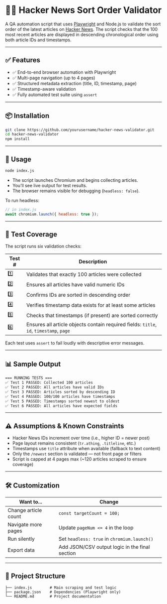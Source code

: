 # 🕵️‍♂️ Hacker News Sort Order Validator

A QA automation script that uses [Playwright](https://playwright.dev) and Node.js to validate the sort order of the latest articles on [Hacker News](https://news.ycombinator.com/newest). The script checks that the 100 most recent articles are displayed in descending chronological order using both article IDs and timestamps.

---

## ✅ Features

- ✅ End-to-end browser automation with Playwright
- ✅ Multi-page navigation (up to 4 pages)
- ✅ Structured metadata extraction (title, ID, timestamp, page)
- ✅ Timestamp-aware validation
- ✅ Fully automated test suite using `assert`

---

## 📦 Installation

```bash
git clone https://github.com/yourusername/hacker-news-validator.git
cd hacker-news-validator
npm install
```

---

## 🚀 Usage

```bash
node index.js
```

- The script launches Chromium and begins collecting articles.
- You’ll see live output for test results.
- The browser remains visible for debugging (`headless: false`).

To run headless:

```js
// in index.js
await chromium.launch({ headless: true });
```

---

## 🧪 Test Coverage

The script runs six validation checks:

| Test # | Description |
|--------|-------------|
| 1️⃣ | Validates that exactly 100 articles were collected |
| 2️⃣ | Ensures all articles have valid numeric IDs |
| 3️⃣ | Confirms IDs are sorted in descending order |
| 4️⃣ | Verifies timestamp data exists for at least some articles |
| 5️⃣ | Checks that timestamps (if present) are sorted correctly |
| 6️⃣ | Ensures all article objects contain required fields: `title`, `id`, `timestamp`, `page` |

Each test uses `assert` to fail loudly with descriptive error messages.

---

## 📊 Sample Output

```bash
=== RUNNING TESTS ===
✅ Test 1 PASSED: Collected 100 articles
✅ Test 2 PASSED: All articles have valid IDs
✅ Test 3 PASSED: Articles sorted by descending ID
✅ Test 4 PASSED: 100/100 articles have timestamps
✅ Test 5 PASSED: Timestamps sorted newest to oldest
✅ Test 6 PASSED: All articles have expected fields
```

---

## ⚠️ Assumptions & Known Constraints

- Hacker News IDs increment over time (i.e., higher ID = newer post)
- Page layout remains consistent (`tr.athing`, `.titleline`, etc.)
- Timestamps use `title` attribute when available (fallback to text content)
- Only the `/newest` section is validated — not front page or filters
- Script is capped at 4 pages max (~120 articles scraped to ensure coverage)

---

## 🛠 Customization

| Want to... | Change |
|------------|--------|
| Change article count | `const targetCount = 100;` |
| Navigate more pages | Update `pageNum <= 4` in the loop |
| Run silently | Set `headless: true` in `chromium.launch()` |
| Export data | Add JSON/CSV output logic in the final section |

---

## 📁 Project Structure

```text
├── index.js        # Main scraping and test logic
├── package.json    # Dependencies (Playwright only)
└── README.md       # Project documentation
```


